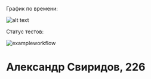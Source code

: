 График по времени:

![alt text](https://i.imgur.com/Nkrlc7B.png)

Статус тестов:

![exampleworkflow](https://github.com/alex76x76/TP2/blob/main/.github/workflows/main.yml)


# Александр Свиридов, 226
